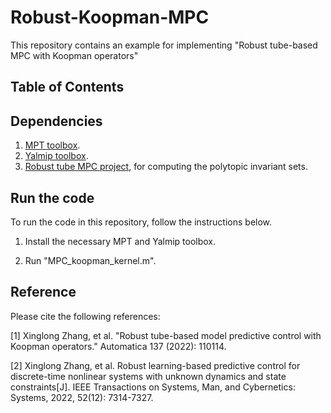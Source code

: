 # Robust-Koopman-MPC


This repository contains an example for implementing "Robust tube-based MPC with Koopman operators"  

## Table of Contents

## Dependencies

 1. [MPT toolbox](https://www.mpt3.org).
 2. [Yalmip toolbox](https://yalmip.github.io/).
 3. [Robust tube MPC project](https://github.com/HiroIshida/robust-tube-mpc/blob/master/example/example_tubeMPC.m), for computing the polytopic invariant sets.

## Run the code

To run the code in this repository, follow the instructions below.

1. Install the necessary MPT and Yalmip toolbox.
   
2. Run "MPC_koopman_kernel.m".

## Reference
Please cite the following references:

[1] Xinglong Zhang, et al. "Robust tube-based model predictive control with Koopman operators." Automatica 137 (2022): 110114.

[2] Xinglong Zhang, et al. Robust learning-based predictive control for discrete-time nonlinear systems with unknown dynamics and state constraints[J]. IEEE Transactions on Systems, Man, and Cybernetics: Systems, 2022, 52(12): 7314-7327.
